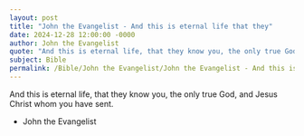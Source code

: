 ```yaml
---
layout: post
title: "John the Evangelist - And this is eternal life that they"
date: 2024-12-28 12:00:00 -0000
author: John the Evangelist
quote: "And this is eternal life, that they know you, the only true God, and Jesus Christ whom you have sent."
subject: Bible
permalink: /Bible/John the Evangelist/John the Evangelist - And this is eternal life that they
---
```


And this is eternal life, that they know you, the only true God, and Jesus Christ whom you have sent.

- John the Evangelist
